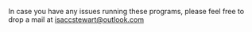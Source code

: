 In case you have any issues running these programs, please feel free to drop a mail at isaccstewart@outlook.com
